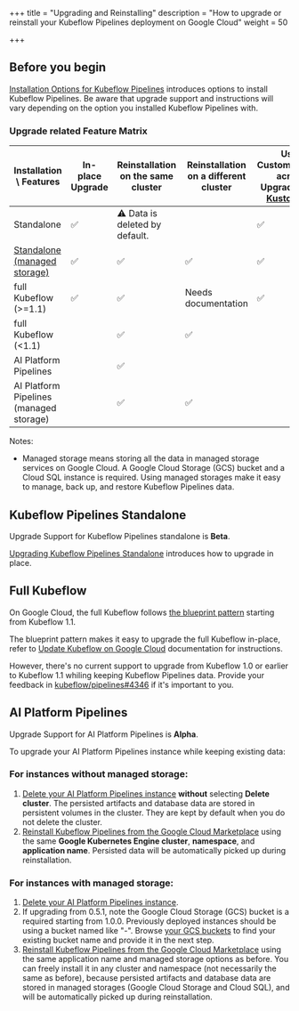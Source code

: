 +++
title = "Upgrading and Reinstalling"
description = "How to upgrade or reinstall your Kubeflow Pipelines deployment on Google Cloud"
weight = 50
                    
+++

## Before you begin

[Installation Options for Kubeflow Pipelines](/docs/pipelines/installation/overview/) introduces options to install Kubeflow Pipelines. Be aware that upgrade support and instructions will vary depending on the option you installed Kubeflow Pipelines with.

### Upgrade related Feature Matrix

| Installation \ Features                 | In-place Upgrade | Reinstallation on the same cluster | Reinstallation on a different cluster | User Customizations across Upgrades (via [Kustomize](https://kustomize.io/)) |
|-----------------------------------------|------------------|------------------------------------|---------------------------------------|------------------------------------------------------------------------------------|
| Standalone                              | ✅                | ⚠️ Data is deleted by default.      |                                       | ✅                                                                                  |
| [Standalone (managed storage)](https://github.com/kubeflow/pipelines/tree/master/manifests/kustomize/env/gcp)            | ✅                | ✅                                  | ✅                                     | ✅                                                                                  |
| full Kubeflow (>=1.1)                   | ✅                | ✅                                  | Needs documentation                   | ✅                                                                                  |
| full Kubeflow (<1.1)                    |                  | ✅                                  | ✅                                     |                                                                                    |
| AI Platform Pipelines                   |                  | ✅                                  |                                       |                                                                                    |
| AI Platform Pipelines (managed storage) |                  | ✅                                  | ✅                                     |                                                                                    |

Notes:
* Managed storage means storing all the data in managed storage services on Google Cloud. A Google Cloud Storage (GCS) bucket and a Cloud SQL instance is required. Using managed storages make it easy to manage, back up, and restore Kubeflow Pipelines data.

## Kubeflow Pipelines Standalone

Upgrade Support for Kubeflow Pipelines standalone is **Beta**.

[Upgrading Kubeflow Pipelines Standalone](/docs/pipelines/installation/standalone-deployment/#upgrading-kubeflow-pipelines) introduces how to upgrade in place.

## Full Kubeflow

On Google Cloud, the full Kubeflow follows [the blueprint pattern](https://googlecontainertools.github.io/kpt/guides/producer/blueprint/) starting from Kubeflow 1.1.

The blueprint pattern makes it easy to upgrade the full Kubeflow in-place, refer to [Update Kubeflow on Google Cloud](docs/gke/deploy/deploy-cli/#update-kubeflow) documentation for instructions.

However, there's no current support to upgrade from Kubeflow 1.0 or earlier to Kubeflow 1.1 whiling keeping Kubeflow Pipelines data. Provide your feedback in [kubeflow/pipelines#4346](https://github.com/kubeflow/pipelines/issues/4346) if it's important to you.

## AI Platform Pipelines

Upgrade Support for AI Platform Pipelines is **Alpha**.

To upgrade your AI Platform Pipelines instance while keeping existing data:

### For instances **without** managed storage:

1. [Delete your AI Platform Pipelines instance](https://cloud.google.com/ai-platform/pipelines/docs/getting-started#clean_up) **without** selecting **Delete cluster**. The persisted artifacts and database data are stored in persistent volumes in the cluster. They are kept by default when you do not delete the cluster.
1. [Reinstall Kubeflow Pipelines from the Google Cloud Marketplace](https://console.cloud.google.com/marketplace/details/google-cloud-ai-platform/kubeflow-pipelines) using the same **Google Kubernetes Engine cluster**, **namespace**, and **application name**. Persisted data will be automatically picked up during reinstallation.

### For instances with managed storage:

1. [Delete your AI Platform Pipelines instance](https://cloud.google.com/ai-platform/pipelines/docs/getting-started#clean_up).
1. If upgrading from 0.5.1, note the Google Cloud Storage (GCS) bucket is a required starting from 1.0.0. Previously deployed instances should be using a bucket named like "<cloudsql instance connection name>-<database prefix or instance name>". Browse [your GCS buckets](https://console.cloud.google.com/storage/browser) to find your existing bucket name and provide it in the next step.
1. [Reinstall Kubeflow Pipelines from the Google Cloud Marketplace](https://console.cloud.google.com/marketplace/details/google-cloud-ai-platform/kubeflow-pipelines) using the same application name and managed storage options as before. You can freely install it in any cluster and namespace (not necessarily the same as before), because persisted artifacts and database data are stored in managed storages (Google Cloud Storage and Cloud SQL), and will be automatically picked up during reinstallation.
